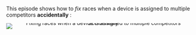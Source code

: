 This episode shows how to *fix* races when a device is assigned to multiple competitors **accidentally** :

<div style="text-align: center; line-height: 0;">
  <a href="https://vimeo.com/560018855" target="_blank">
    <img src="https://i.vimeocdn.com/video/1157667852-8e3dae0f1479eee9c82e71f93a5b0a2b09b6065a406b11027d3fbff828fd03f5-d?f=webp&region=us" alt="Fixing races when a device is assigned to multiple competitors accidentally" style="display: inline-block;">
  </a>
  <div style="line-height: normal; margin-top: -18em; margin-bottom: 16em">
    <a href="https://vimeo.com/560018855" target="_blank" style="
      display: inline-block;
      vertical-align: middle;
      background-color: #007BFF;
      color: white;
      padding: 10px 20px;
      border-radius: 4px;
      text-decoration: none;
      font-weight: bold;
    ">Watch the Video</a>
  </div>